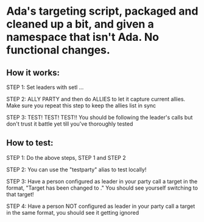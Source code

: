 # Ada's targeting script, packaged and cleaned up a bit, and given a namespace that isn't Ada. No functional changes.

## How it works:
STEP 1: Set leaders with setl <name1> <name2> <name3> ...

STEP 2: ALLY PARTY and then do ALLIES to let it capture current allies. 
Make sure you repeat this step to keep the allies list in sync
          
STEP 3: TEST! TEST! TEST!! You should be following the leader's calls
but don't trust it battle yet till you've thoroughly tested

## How to test:
STEP 1: Do the above steps, STEP 1 and STEP 2

STEP 2: You can use the "testparty" alias to test locally!

STEP 3: Have a person configured as leader in your party call a target
in the format, "Target has been changed to <name>." You should see yourself switching to that target!

STEP 4: Have a person NOT configured as leader in your party call a
          target in the same format, you should see it getting ignored
